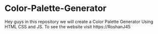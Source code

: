 # Color-Palette-Generator
Hey guys in this repository we will create a Color Palette Generator Using HTML CSS and JS. To see the website visit https://RoshanJ45
